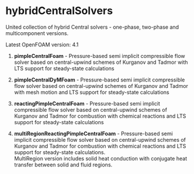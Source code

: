 # hybridCentralSolvers
United collection of hybrid  Central solvers - one-phase, two-phase and multicomponent versions.

Latest OpenFOAM version: 4.1

1. **pimpleCentralFoam** - Pressure-based semi implicit compressible flow solver based on central-upwind schemes of
Kurganov and Tadmor with LTS support for steady-state calculations

2. **pimpleCentralDyMFoam** - Pressure-based semi implicit compressible flow solver based on central-upwind schemes of
Kurganov and Tadmor with mesh motion and LTS support for steady-state calculations

3. **reactingPimpleCentralFoam** - Pressure-based semi implicit compressible flow solver based on central-upwind schemes of 
Kurganov and Tadmor for combustion with chemical reactions and LTS support for steady-state calculations

4. **multiRegionReactingPimpleCentralFoam** - Pressure-based semi implicit compressible flow solver based on central-upwind
schemes of Kurganov and Tadmor for combustion with chemical reactions and LTS support for steady-state calculations.  
MultiRegion version includes solid heat conduction with conjugate heat transfer between solid and fluid regions.
